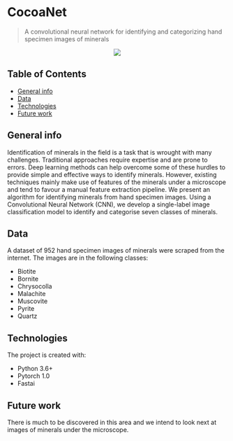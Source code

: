 # CocoaNet
> A convolutional neural network for identifying and categorizing hand specimen images of minerals

<div align=center><img src="./data/cocoa.jpg"/></div>

## Table of Contents

* [General info](#general-info)
* [Data](#data)
* [Technologies](#technologies)
* [Future work](#future-work)

## General info

Identification of minerals in the field is a task that is wrought with many challenges. Traditional approaches require expertise and are prone to errors. Deep learning methods can help overcome some of these hurdles to provide simple and effective ways to identify minerals. However, existing techniques mainly make use of features of the minerals under a microscope and tend to favour a manual feature extraction pipeline. We present an algorithm for identifying minerals from hand specimen images. Using a Convolutional Neural Network (CNN), we develop a single-label image classification model to identify and categorise seven classes of minerals.


## Data

A dataset of 952 hand specimen images of minerals were scraped from the internet. The images are in the following classes:
* Biotite
* Bornite
* Chrysocolla
* Malachite
* Muscovite
* Pyrite
* Quartz

## Technologies

The project is created with:
* Python 3.6+
* Pytorch 1.0
* Fastai 

## Future work

There is much to be discovered in this area and we intend to look next at images of minerals under the microscope.
